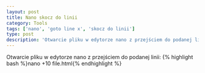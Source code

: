 ```yaml
---
layout: post
title: Nano skocz do linii
category: Tools
tags: ['nano', 'goto line x', 'skocz do linii']
type: post
description: 'Otwarcie pliku w edytorze nano z przejściem do podanej linii.'
---
```

Otwarcie pliku w edytorze nano z przejściem do podanej linii:
{% highlight bash %}nano +10 file.html{% endhighlight %}
